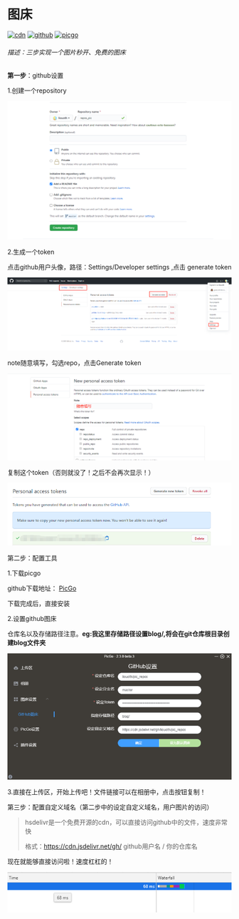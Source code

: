 # 图床

 [![cdn](https://img.shields.io/badge/cdn-jsdelivr-brightgreen)](https://www.jsdelivr.com/)  [![github](https://img.shields.io/badge/repos-github-orange)](https://github.com)   [![picgo](https://img.shields.io/badge/tool-PicGo-blue)](https://github.com/Molunerfinn/picgo/releases) 

###### 描述：三步实现一个图片秒开、免费的图床

**第一步**：github设置

1.创建一个repository

 [![repos](md/repos-1.png)]() 

2.生成一个token

点击github用户头像，路径：Settings/Developer settings ,点击 generate token

 ![repos](md/repos-2.png)



note随意填写，勾选repo，点击Generate token

 ![repos](md/repos-3.png)



复制这个token（否则就没了！之后不会再次显示！）

 ![repos](md/repos-4.png)



第二步：配置工具

1.下载picgo

github下载地址： [PicGo](https://github.com/Molunerfinn/picgo/releases)

下载完成后，直接安装

2.设置github图床

仓库名以及存储路径注意。**eg:我这里存储路径设置blog/,将会在git仓库根目录创建blog文件夹**

 ![repos](md/repos-5.png)

3.直接在上传区，开始上传吧！文件链接可以在相册中，点击按钮复制！



第三步：配置自定义域名（第二步中的设定自定义域名，用户图片的访问）

> hsdelivr是一个免费开源的cdn，可以直接访问github中的文件，速度非常快
>
> 格式：https://cdn.jsdelivr.net/gh/ github用户名 / 你的仓库名



现在就能够直接访问啦！速度杠杠的！

 ![repos](md/repos-6.png)